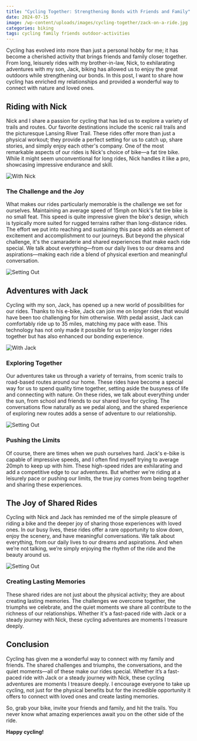 ```yaml
---
title: "Cycling Together: Strengthening Bonds with Friends and Family"
date: 2024-07-15
image: /wp-content/uploads/images/cycling-together/zack-on-a-ride.jpg
categories: biking
tags: cycling family friends outdoor-activities
---
```


Cycling has evolved into more than just a personal hobby for me; it has become a cherished activity that brings friends and family closer together. From long, leisurely rides with my brother-in-law, Nick, to exhilarating adventures with my son, Jack, biking has allowed us to enjoy the great outdoors while strengthening our bonds. In this post, I want to share how cycling has enriched my relationships and provided a wonderful way to connect with nature and loved ones.

## Riding with Nick

Nick and I share a passion for cycling that has led us to explore a variety of trails and routes. Our favorite destinations include the scenic rail trails and the picturesque Lansing River Trail. These rides offer more than just a physical workout; they provide a perfect setting for us to catch up, share stories, and simply enjoy each other's company. One of the most remarkable aspects of our rides is Nick's choice of bike—a fat tire bike. While it might seem unconventional for long rides, Nick handles it like a pro, showcasing impressive endurance and skill.

![With Nick](/wp-content/uploads/images/cycling-intro/with-nick.jpg)

### The Challenge and the Joy

What makes our rides particularly memorable is the challenge we set for ourselves. Maintaining an average speed of 15mph on Nick's fat tire bike is no small feat. This speed is quite impressive given the bike's design, which is typically more suited for rugged terrains rather than long-distance rides. The effort we put into reaching and sustaining this pace adds an element of excitement and accomplishment to our journeys. But beyond the physical challenge, it's the camaraderie and shared experiences that make each ride special. We talk about everything—from our daily lives to our dreams and aspirations—making each ride a blend of physical exertion and meaningful conversation.

![Setting Out](/wp-content/uploads/images/cycling-together/me-in-the-driveway.jpg)

## Adventures with Jack

Cycling with my son, Jack, has opened up a new world of possibilities for our rides. Thanks to his e-bike, Jack can join me on longer rides that would have been too challenging for him otherwise. With pedal assist, Jack can comfortably ride up to 35 miles, matching my pace with ease. This technology has not only made it possible for us to enjoy longer rides together but has also enhanced our bonding experience.

![With Jack](/wp-content/uploads/images/cycling-intro/with-my-son.jpg)

### Exploring Together

Our adventures take us through a variety of terrains, from scenic trails to road-based routes around our home. These rides have become a special way for us to spend quality time together, setting aside the busyness of life and connecting with nature. On these rides, we talk about everything under the sun, from school and friends to our shared love for cycling. The conversations flow naturally as we pedal along, and the shared experience of exploring new routes adds a sense of adventure to our relationship.

![Setting Out](/wp-content/uploads/images/cycling-together/water-along-the-trail.jpg)

### Pushing the Limits

Of course, there are times when we push ourselves hard. Jack's e-bike is capable of impressive speeds, and I often find myself trying to average 20mph to keep up with him. These high-speed rides are exhilarating and add a competitive edge to our adventures. But whether we're riding at a leisurely pace or pushing our limits, the true joy comes from being together and sharing these experiences.

## The Joy of Shared Rides

Cycling with Nick and Jack has reminded me of the simple pleasure of riding a bike and the deeper joy of sharing those experiences with loved ones. In our busy lives, these rides offer a rare opportunity to slow down, enjoy the scenery, and have meaningful conversations. We talk about everything, from our daily lives to our dreams and aspirations. And when we’re not talking, we’re simply enjoying the rhythm of the ride and the beauty around us.

![Setting Out](/wp-content/uploads/images/cycling-together/trail-over-water.jpg)

### Creating Lasting Memories

These shared rides are not just about the physical activity; they are about creating lasting memories. The challenges we overcome together, the triumphs we celebrate, and the quiet moments we share all contribute to the richness of our relationships. Whether it's a fast-paced ride with Jack or a steady journey with Nick, these cycling adventures are moments I treasure deeply.

## Conclusion

Cycling has given me a wonderful way to connect with my family and friends. The shared challenges and triumphs, the conversations, and the quiet moments—all of these make our rides special. Whether it’s a fast-paced ride with Jack or a steady journey with Nick, these cycling adventures are moments I treasure deeply. I encourage everyone to take up cycling, not just for the physical benefits but for the incredible opportunity it offers to connect with loved ones and create lasting memories.

So, grab your bike, invite your friends and family, and hit the trails. You never know what amazing experiences await you on the other side of the ride.

**Happy cycling!**
